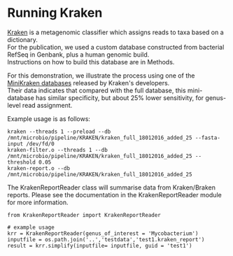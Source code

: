 # Running Kraken

[Kraken](https://ccb.jhu.edu/software/kraken/) is a metagenomic classifier which assigns reads to taxa based on a dictionary.  
For the publication, we used a custom database constructed from bacterial RefSeq in Genbank, plus a  human genomic build.  
Instructions on how to build this database are in Methods.

For this demonstration, we illustrate the process using one of the [MiniKraken databases](https://ccb.jhu.edu/software/kraken/dl/minikraken_20171101_4GB_dustmasked.tgz) released by Kraken's developers.  
Their data indicates that compared with the full database, this mini-database has similar specificity, but about 25% lower sensitivity, for genus-level read assignment.

Example usage is as follows:

```
kraken --threads 1 --preload --db /mnt/microbio/pipeline/KRAKEN/kraken_full_18012016_added_25 --fasta-input /dev/fd/0
kraken-filter.o --threads 1 --db /mnt/microbio/pipeline/KRAKEN/kraken_full_18012016_added_25 --threshold 0.05
kraken-report.o --db /mnt/microbio/pipeline/KRAKEN/kraken_full_18012016_added_25
```

The KrakenReportReader class will summarise data from Kraken/Braken reports.
Please see the documentation in the KrakenReportReader module for more information.

```
from KrakenReportReader import KrakenReportReader

# example usage
krr = KrakenReportReader(genus_of_interest = 'Mycobacterium')
inputfile = os.path.join('..','testdata','test1.kraken_report')
result = krr.simplify(inputfile= inputfile, guid = 'test1')


```